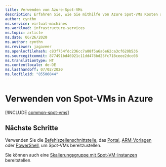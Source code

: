 ```yaml
---
title: Verwenden von Azure-Spot-VMs
description: Erfahren Sie, wie Sie mithilfe von Azure Spot-VMs Kosten sparen.
author: cynthn
ms.service: virtual-machines
ms.workload: infrastructure-services
ms.topic: article
ms.date: 06/26/2020
ms.author: cynthn
ms.reviewer: jagaveer
ms.openlocfilehash: c83f754fdc236cc7a08f5a6a6e62ca3cf620b536
ms.sourcegitcommit: 877491bd46921c11dd478bd25fc718ceee2dcc08
ms.translationtype: HT
ms.contentlocale: de-DE
ms.lasthandoff: 07/02/2020
ms.locfileid: "85506044"
---
```

# <a name="use-spot-vms-in-azure"></a>Verwenden von Spot-VMs in Azure


[!INCLUDE [common-spot-vms](../../../includes/virtual-machines-common-spot-vms.md)]  



## <a name="next-steps"></a>Nächste Schritte
Verwenden Sie die [Befehlszeilenschnittstelle](spot-cli.md), das [Portal](../windows/spot-portal.md), [ARM-Vorlagen](spot-template.md) oder [PowerShell](../windows/spot-powershell.md), um Spot-VMs bereitzustellen.

Sie können auch eine [Skalierungsgruppe mit Spot-VM-Instanzen](../../virtual-machine-scale-sets/use-spot.md) bereitstellen.

